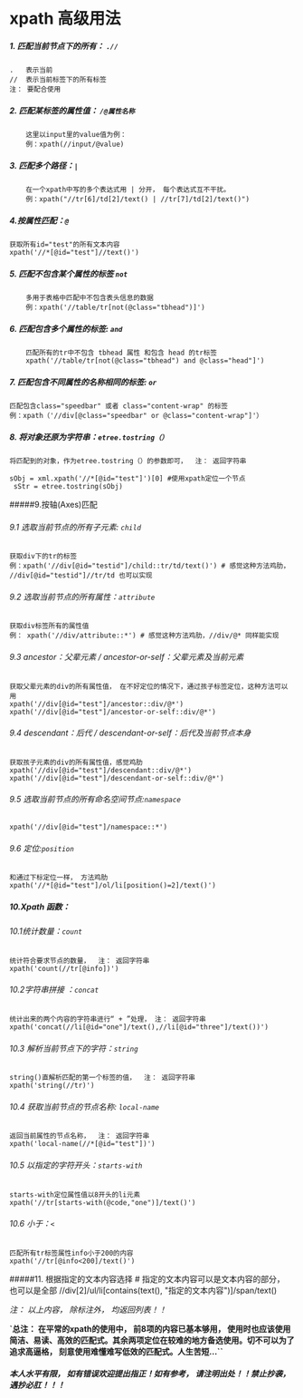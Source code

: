 # xpath 高级用法

##### 1. 匹配当前节点下的所有： `.//`

	.   表示当前
	//  表示当前标签下的所有标签
	注： 要配合使用

##### 2. 匹配某标签的属性值： `/@属性名称`
 	
		这里以input里的value值为例：
		例：xpath(//input/@value)

##### 3. 匹配多个路径：`|`
	
		在一个xpath中写的多个表达式用 | 分开， 每个表达式互不干扰。
		例：xpath("//tr[6]/td[2]/text() | //tr[7]/td[2]/text()")

##### 4.按属性匹配：`@`
	获取所有id="test"的所有文本内容
	xpath('//*[@id="test"]//text()')


##### 5. 匹配不包含某个属性的标签 `not`
		
		多用于表格中匹配中不包含表头信息的数据
		例：xpath('//table/tr[not(@class="tbhead")]')

##### 6. 匹配包含多个属性的标签: `and`
		匹配所有的tr中不包含 tbhead 属性 和包含 head 的tr标签
		xpath('//table/tr[not(@class="tbhead") and @class="head"]')


##### 7. 匹配包含不同属性的名称相同的标签: `or`
	匹配包含class="speedbar" 或者 class="content-wrap" 的标签
	例：xpath（'//div[@class="speedbar" or @class="content-wrap"]'）


##### 8. 将对象还原为字符串：`etree.tostring（）`

	将匹配到的对象，作为etree.tostring（）的参数即可，  注： 返回字符串
	 
	sObj = xml.xpath('//*[@id="test"]')[0] #使用xpath定位一个节点
	 sStr = etree.tostring(sObj)




#####9.按轴(Axes)匹配
###### 9.1 选取当前节点的所有子元素: `child`
	获取div下的tr的标签
	例：xpath('//div[@id="testid"]/child::tr/td/text()') # 感觉这种方法鸡肋， //div[@id="testid"]//tr/td 也可以实现

###### 9.2  选取当前节点的所有属性：`attribute`
	获取div标签所有的属性值
	例： xpath('//div/attribute::*') # 感觉这种方法鸡肋，//div/@* 同样能实现
 
###### 9.3  ancestor：父辈元素 / ancestor-or-self：父辈元素及当前元素
	获取父辈元素的div的所有属性值， 在不好定位的情况下，通过孩子标签定位，这种方法可以用
	xpath('//div[@id="test"]/ancestor::div/@*')
	xpath('//div[@id="test"]/ancestor-or-self::div/@*')

###### 9.4  descendant：后代 / descendant-or-self：后代及当前节点本身
	获取孩子元素的div的所有属性值，感觉鸡肋
	xpath('//div[@id="test"]/descendant::div/@*')
	xpath('//div[@id="test"]/descendant-or-self::div/@*')
###### 9.5 选取当前节点的所有命名空间节点:`namespace`

	xpath('//div[@id="test"]/namespace::*')

###### 9.6 定位:`position`
	和通过下标定位一样， 方法鸡肋
	xpath('//*[@id="test"]/ol/li[position()=2]/text()')




##### 10.Xpath 函数：
 ###### 10.1统计数量：`count` 
    统计符合要求节点的数量，  注： 返回字符串
    xpath('count(//tr[@info])')

###### 10.2字符串拼接 ：`concat`
    统计出来的两个内容的字符串进行“ + ”处理， 注： 返回字符串
    xpath('concat(//li[@id="one"]/text(),//li[@id="three"]/text())')
###### 10.3 解析当前节点下的字符：`string` 
    string()直解析匹配的第一个标签的值，  注： 返回字符串
    xpath('string(//tr)') 

###### 10.4 获取当前节点的节点名称: `local-name`
	返回当前属性的节点名称，  注： 返回字符串
	xpath('local-name(//*[@id="test"])')

###### 10.5 以指定的字符开头：`starts-with`
	starts-with定位属性值以8开头的li元素
	xpath('//tr[starts-with(@code,"one")]/text()')

###### 10.6 小于：`<`
	匹配所有tr标签属性info小于200的内容
	xpath('//tr[@info<200]/text()')

#####11. 根据指定的文本内容选择
    # 指定的文本内容可以是文本内容的部分， 也可以是全部
    //div[2]/ul/li[contains(text(), "指定的文本内容")]/span/text()




*注： 以上内容， 除标注外， 均返回列表！！*


**`总注： 在平常的xpath的使用中， 前8项的内容已基本够用， 使用时也应该使用简洁、易读、高效的匹配式。其余两项定位在较难的地方备选使用。切不可以为了追求高逼格， 刻意使用难懂难写低效的匹配式。人生苦短...``**





####  *本人水平有限， 如有错误欢迎提出指正！如有参考， 请注明出处！！禁止抄袭，遇抄必肛！！！*
